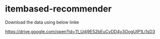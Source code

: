 # itembased-recommender
Download the data using below linke

https://drive.google.com/open?id=11_Udj9E52bEuCvDD4y3OogUlP1Li1sD3
